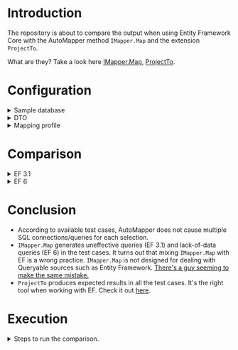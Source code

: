 # Introduction

The repository is about to compare the output when using Entity Framework Core with the AutoMapper method `IMapper.Map` and the extension `ProjectTo`.

What are they? Take a look here [IMapper.Map](https://docs.automapper.org/en/stable/Getting-started.html#how-do-i-use-automapper), [ProjectTo](https://docs.automapper.org/en/stable/Queryable-Extensions.html).

# Configuration
<details> 
  <summary>
    Sample database
  </summary>
  
- Table `Student`
  
  | Column | Description
  | --- | --- |
  | ID ||
  | Name | Name of student |
  | Grade | Average grade of student |
  | ClassId | Foregin key referencing to table `Class` |

- Table `Class`
  
  | Column | Description
  | --- | --- |
  | ID ||
  | Name | Name of class |
</details>

<details> 
  <summary>
    <bold>DTO</bold>
  </summary>

- `StudentDto`
  | Property | Description
  | --- | --- |
  | Name | Name of student |
  | Class | A reference to `ClassDto` |

- `ClassDto`
  | Property | Description
  | --- | --- |
  | Name | Name of student |
</details>

<details> 
  <summary>
    <bold>Mapping profile</bold>
  </summary>
<br/>
There're two different configurations for two comparisions.

<h4>1. Complex selection</h4>

```csharp
mapperConfiguration = new MapperConfiguration(cfg =>
            {
                cfg.CreateMap<Student, StudentDto>();
                cfg.CreateMap<Class, ClassDto>();
            });
```
<h4>2. Simple selection</h4>

```csharp
mapperConfiguration = new MapperConfiguration(cfg =>
            {
                cfg.CreateMap<Student, StudentDto>()
                      .ForMember(dst => dst.Class, opt => opt.Ignore());
            });
```
</details> 

# Comparison

<details> 
  <summary>
    <bold>EF 3.1</bold>
  </summary>
<h4>1. Complex selection</h4>

Execute an EF selection to query **the name of student** and **their class name** if any.

| Method | SQL execution count | Generated SQL Query | Note
| --- | --- | --- | --- |
| Without AutoMapper | 1 |  SELECT **[student].[Name], [class].[Name]**<br/>FROM [Student] AS [student] <br/>INNER JOIN [Class] AS [class] ON [student].[ClassId] = [class].[ID] | It's a base result to evaluate other methods.
| IMapper.Map | 1 | SELECT **[student].[ID]**, **[student].[ClassId]**, **[student].[Grade]**, **[student].[Name]**, **[class].[ID]**, **[class].[Name]**<br/>FROM [Student] AS [student]<br/>INNER JOIN [Class] AS [class] ON [student].[ClassId] = [class].[ID] | It selects more than what Student DTO and Class DTO defined.
| ProjectTo | 1 |  SELECT CAST(0 AS bit), **[class].[Name], [students].[Name]**<br/>FROM [Student] AS [student]<br/>INNER JOIN [Class] AS [class] ON [student].[ClassId] = [class].[ID] | It works well as expected.

<h4>2. Simple selection</h4>
Execute an EF selection to query **only the name of student**

| Method | SQL execution count | Generated SQL Query | Note
| --- | --- | --- | --- |
| Without AutoMapper | 1 |  SELECT **[Name]**<br/>FROM [Student] | It's a base result to evaluate other methods.
| IMapper.Map | 1 |  SELECT **[ID], [ClassId], [Grade], [Name]**<br/>FROM [Student] | It selects more than what Student DTO defined.
| ProjectTo | 1 |  SELECT **[Name]**<br/>FROM [Student] | It works well as expected.
</details>

<details> 
  <summary>
    <bold>EF 6</bold>
  </summary>
<h4>1. Complex selection</h4>

Execute an EF selection to query **the name of student** and **their class name** if any.

| Method | SQL execution count | Generated SQL Query | Note
| --- | --- | --- | --- |
| Without AutoMapper | 1 |  SELECT **[student].[Name], [class].[Name]**<br/>FROM [Student] AS [student]<br/>INNER JOIN [Class] AS [class] ON [student].[ClassId] = [class].[ID] | It's a base result to evaluate other methods.
| IMapper.Map | 1 | SELECT **[ID], [ClassId], [Grade], [Name]**<br/>FROM [Student] | - It does not select what Class DTO defined.<br/>- It selects more than what Student DTO defined.
| ProjectTo | 1 |  SELECT CAST(0 AS bit), **[class].[Name], [students].[Name]**<br/>FROM [Student] AS [student]<br/>INNER JOIN [Class] AS [class] ON [student].[ClassId] = [class].[ID] | It works well as expected.

<h4>2. Simple selection</h4>

Execute an EF selection to query **only the name of student**

| Method | SQL execution count | Generated SQL Query | Note
| --- | --- | --- | --- |
| Without AutoMapper | 1 |  SELECT **[Name]**<br/>FROM [Student] | It's a base result to evaluate other methods.
| IMapper.Map | 1 |  SELECT **[ID], [ClassId], [Grade], [Name]**<br/>FROM [Student] | It selects more than what Student DTO defined.
| ProjectTo | 1 |  SELECT **[Name]**<br/>FROM [Student] | It works well as expected.
</details>

# Conclusion

- According to available test cases, AutoMapper does not cause multiple SQL connections/queries for each selection.
- `IMapper.Map` generates uneffective queries (EF 3.1) and lack-of-data queries (EF 6) in the test cases. It turns out that mixing `IMapper.Map` with EF is a wrong practice. `IMapper.Map` is not designed for dealing with Queryable sources such as Entity Framework. [There's a guy seeming to make the same mistake.](https://github.com/AutoMapper/AutoMapper/discussions/3779)
- `ProjectTo` produces expected results in all the test cases. It's the right tool when working with EF. Check it out [here](https://docs.automapper.org/en/stable/Queryable-Extensions.html).

# Execution
<details> 
  <summary>
    <bold>Steps to run the comparison.</bold>
  </summary>
  
- Create a database named `Student` on a SQL Server instance.
- Prepare a text file `connectionstring.txt` containing the database above, then put it in folder `EFCoreAndAutoMapper`
- On folder `EFCoreAndAutoMapper`, open a terminal and execute command `dotnet ef database update` to insert dummy data.
- Launch the project and check out the output on the console screen.

</details> 
